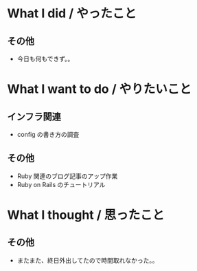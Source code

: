 # What I did / やったこと
## その他
- 今日も何もできず。。

# What I want to do / やりたいこと
## インフラ関連
- config の書き方の調査

## その他
- Ruby 関連のブログ記事のアップ作業
- Ruby on Rails のチュートリアル

# What I thought / 思ったこと
## その他
- またまた、終日外出してたので時間取れなかった。。
